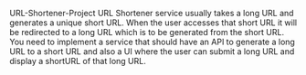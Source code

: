 URL-Shortener-Project
URL Shortener service usually takes a long URL and generates a unique short URL. When the user accesses that short URL it will be redirected to a long URL which is to be generated from the short URL. You need to implement a service that should have an API to generate a long URL to a short URL and also a UI where the user can submit a long URL and display a shortURL of that long URL.

